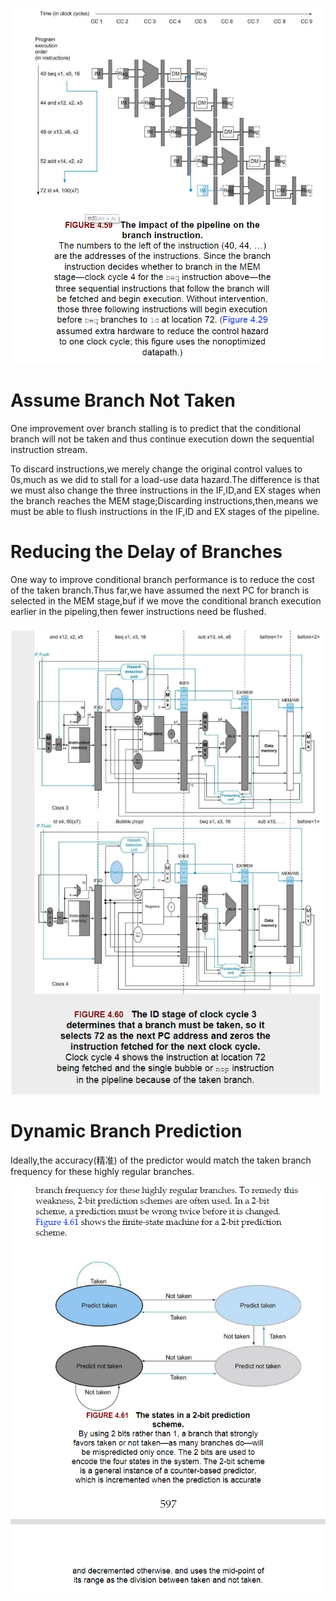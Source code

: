 ![image](images/E54C01A1ABAB43549719415BDDE73FAF1600596558(1).png)

# Assume Branch Not Taken

One improvement over branch stalling is to predict that the conditional branch will not be taken and thus continue execution down the sequential instruction stream.

To discard instructions,we merely change the original control values to 0s,much as we did to stall for a load-use data hazard.The difference is that we must also change the three instructions in the IF,ID,and EX stages when the branch reaches the MEM stage;Discarding instructions,then,means we must be able to flush instructions in the IF,ID and EX stages of the pipeline.


# Reducing the Delay of Branches

One way to improve conditional branch performance is to reduce the cost of the taken branch.Thus far,we have assumed the next PC for branch is selected in the MEM stage,buf if we move the conditional branch execution earlier in the pipeling,then fewer instructions need be flushed.

![image](images/FCADE21C901E4875AF9B4349461323E31600598876(1).png)


# Dynamic Branch Prediction

Ideally,the accuracy(精准) of the predictor would match the taken branch frequency for these highly regular branches.

![image](images/27F3379E88414D1685993648477017291600600694(1).png)